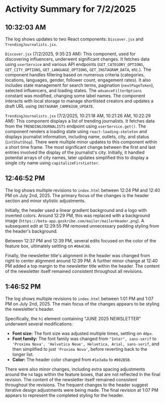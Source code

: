 # Activity Summary for 7/2/2025

## 10:32:03 AM
The log shows updates to two React components: `Discover.jsx` and `TrendingJournalists.jsx`.

`Discover.jsx` (7/2/2025, 9:35:23 AM): This component, used for discovering influencers, underwent significant changes.  It fetches data using `userService` and various API endpoints (`GET_CATEGORY_OPTIONS`, `GET_CITY_OPTIONS`, `GET_LANGUAGE_OPTIONS`, `GET_INSTAGRAM_DATA`, etc.). The component handles filtering based on numerous criteria (categories, locations, languages, gender, follower count, engagement rates).  It also includes state management for search terms, pagination (`nextPageToken`), selected influencers, and loading states.  The `advanceFilterOptions` constant was modified, changing some label names. The component interacts with local storage to manage shortlisted creators and updates a draft URL using `INSTAGRAM_CAMPAIGN_UPDATE`.


`TrendingJournalists.jsx` (7/2/2025, 10:21:18 AM, 10:21:26 AM, 10:22:29 AM):  This component displays a list of trending journalists.  It fetches data from the `TRENDINGJOURNALISTS` endpoint using `userService.get()`.  The component renders a loading state using `react-loading-skeleton` and displays journalist information, including name, outlets, city, and status (`intShutShop`).  There were multiple minor updates to this component within a short time frame.  The most significant change between the first and last entries involved the display of the journalist's city.  Initially, it handled potential arrays of city names, later updates simplified this to display a single city name using `capitalizeFirstLetter`.


## 12:46:52 PM
The log shows multiple revisions to `index.html` between 12:24 PM and 12:40 PM on July 2nd, 2025.  The primary focus of the changes is the header section and minor stylistic adjustments.

Initially, the header used a linear gradient background and a logo with inverted colors.  Around 12:29 PM, this was replaced with a background image (`https://beta-app.goskribe.com/mailer/mailerHeader.png`).  A subsequent edit at 12:29:55 PM removed unnecessary padding styling from the header's background.

Between 12:37 PM and 12:39 PM, several edits focused on the color of the feature box, ultimately settling on `#0A4C86`.

Finally,  the newsletter title's alignment in the header was changed from right to center alignment around 12:39 PM. A further minor change at 12:40 PM added a top margin to the newsletter title within the header.  The content of the newsletter itself remained consistent throughout all revisions.


## 1:46:52 PM
The log shows multiple revisions to `index.html` between 1:01 PM and 1:07 PM on July 2nd, 2025.  The main focus of the changes appears to be styling the newsletter's header.

Specifically, the `h1` element containing "JUNE 2025 NEWSLETTER" underwent several modifications:

* **Font size:**  The font size was adjusted multiple times, settling on `40px`.
* **Font family:** The font family was changed from `"Inter", sans-serif` to `'Proxima Nova', 'Helvetica Neue', Helvetica, Arial, sans-serif`, and then simplified to just `'Proxima Nova'`, before reverting back to the longer list.
* **Color:** The header color changed from `#1e3a8a` to `#002B5B`.

There were also minor changes, including extra spacing adjustments around the `h4` tags within the feature boxes, that are not reflected in the final revision.  The content of the newsletter itself remained consistent throughout the revisions.  The frequent changes to the header suggest iterative design adjustments were being made.  The final revision at 1:07 PM appears to represent the completed styling for the header.
